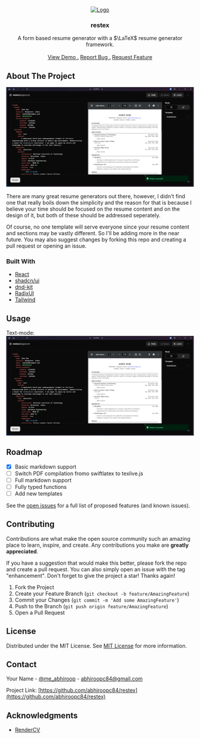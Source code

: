                         
<br/>
<div align="center">
<a href="https://github.com/ShaanCoding/ReadME-Generator">
<img src="https://i.ibb.co/8d61m0y/restex-logo.png" alt="Logo" width="80" height="80">
</a>
<h3 align="center">restex</h3>
<p align="center">
A form based resume generator with a $\LaTeX$ resume generator framework.

<br/>
<br/>
<a href="https://github.com/abhiroopc84/restex">View Demo .</a>  
<a href="https://github.com/abhiroopc84/restex/issues/new?labels=bug&template=bug-report---.md">Report Bug .</a>
<a href="https://github.com/abhiroopc84/restex/issues/new?labels=enhancement&template=feature-request---.md">Request Feature</a>
</p>
</div>

 ## About The Project

![Product Screenshot](./public/text_mode_screen.png)

There are many great resume generators out there, however, I didn't find one that really boils down the simplicity and the reason for that is because I believe your time should be focused on the resume content and on the design of it, but both of these should be addressed seperately.

Of course, no one template will serve everyone since your resume content and sections may be vastly different. So I'll be adding more in the near future. You may also suggest changes by forking this repo and creating a pull request or opening an issue.

 ### Built With

- [React](https://reactjs.org)
- [shadcn/ui](https://ui.shadcn.com/)
- [dnd-kit](https://dndkit.com/)
- [RadixUI](https://www.radix-ui.com/)
- [Tailwind](https://tailwindcss.com/)

 <!-- ## Getting Started

To get a local copy up and running follow these simple steps.
1. Clone the repository to your local system.
2. Install packages required.
   ```bash
   npm i
   ``` -->

 <!-- ### Installation

_Below is an example of how you can instruct your audience on installing and setting up your app. This template doesn't rely on any external dependencies or services._

1. Get a free API Key at [https://example.com](https://example.com)
2. Clone the repo
   ```sh
   git clone https://github.com/your_username_/Project-Name.git
   ```
3. Install NPM packages
   ```sh
   npm install
   ```
4. Enter your API in `config.js`
   ```js
   const API_KEY = "ENTER YOUR API";
   ``` -->
 ## Usage

Text-mode:
![TextMode Screenshot](./public/text_mode_screen.png)


<!-- _For more examples, please refer to the [Documentation](https://example.com)_ -->
 ## Roadmap
- [x] Basic markdown support
- [ ] Switch PDF compilation fromo swiftlatex to texlive.js
- [ ] Full markdown support
- [ ] Fully typed functions
- [ ] Add new templates

See the [open issues](https://github.com/abhiroopc84/restex/issues) for a full list of proposed features (and known issues).
 ## Contributing

Contributions are what make the open source community such an amazing place to learn, inspire, and create. Any contributions you make are **greatly appreciated**.

If you have a suggestion that would make this better, please fork the repo and create a pull request. You can also simply open an issue with the tag "enhancement".
Don't forget to give the project a star! Thanks again!

1. Fork the Project
2. Create your Feature Branch (`git checkout -b feature/AmazingFeature`)
3. Commit your Changes (`git commit -m 'Add some AmazingFeature'`)
4. Push to the Branch (`git push origin feature/AmazingFeature`)
5. Open a Pull Request
 ## License

Distributed under the MIT License. See [MIT License](https://opensource.org/licenses/MIT) for more information.
 ## Contact

Your Name - [@me_abhiroop](https://x.com/me_abhiroop) - abhiroopc84@gmail.com

Project Link: [https://github.com/abhiroopc84/restex](https://github.com/abhiroopc84/restex)
 ## Acknowledgments

- [RenderCV](https://github.com/sinaatalay/rendercv)